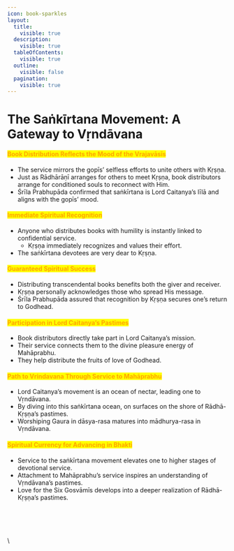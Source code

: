 ```yaml
---
icon: book-sparkles
layout:
  title:
    visible: true
  description:
    visible: true
  tableOfContents:
    visible: true
  outline:
    visible: false
  pagination:
    visible: true
---
```


# The Saṅkīrtana Movement: A Gateway to Vṛndāvana

#### <mark style="color:orange;">Book Distribution Reflects the Mood of the Vrajavāsīs</mark>

* The service mirrors the gopīs’ selfless efforts to unite others with Kṛṣṇa.
* Just as Rādhārāṇī arranges for others to meet Kṛṣṇa, book distributors arrange for conditioned souls to reconnect with Him.
* Śrīla Prabhupāda confirmed that saṅkīrtana is Lord Caitanya’s līlā and aligns with the gopīs’ mood.

#### <mark style="color:orange;">Immediate Spiritual Recognition</mark>

* Anyone who distributes books with humility is instantly linked to confidential service.
  * Kṛṣṇa immediately recognizes and values their effort.
* The saṅkīrtana devotees are very dear to Kṛṣṇa.

#### <mark style="color:orange;">Guaranteed Spiritual Success</mark>

* Distributing transcendental books benefits both the giver and receiver.
* Kṛṣṇa personally acknowledges those who spread His message.
* Śrīla Prabhupāda assured that recognition by Kṛṣṇa secures one’s return to Godhead.

#### <mark style="color:orange;">Participation in Lord Caitanya’s Pastimes</mark>

* Book distributors directly take part in Lord Caitanya’s mission.
* Their service connects them to the divine pleasure energy of Mahāprabhu.
* They help distribute the fruits of love of Godhead.

#### <mark style="color:orange;">Path to Vrindavana Through Service to Mahāprabhu</mark>

* Lord Caitanya’s movement is an ocean of nectar, leading one to Vṛndāvana.
* By diving into this saṅkīrtana ocean, on surfaces on the shore of Rādhā-Kṛṣṇa’s pastimes.
* Worshiping Gaura in dāsya-rasa matures into mādhurya-rasa in Vṛndāvana.

#### <mark style="color:orange;">Spiritual Currency for Advancing in Bhakti</mark>

* Service to the saṅkīrtana movement elevates one to higher stages of devotional service.
* Attachment to Mahāprabhu’s service inspires an understanding of Vṛndāvana’s pastimes.
* Love for the Six Gosvāmīs develops into a deeper realization of Rādhā-Kṛṣṇa’s pastimes.

\
\
\
\
\
